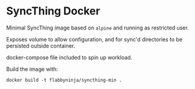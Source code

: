 # SyncThing Docker

Minimal SyncThing image based on `alpine` and running as restricted user.

Exposes volume to allow configuration, and for sync'd directories to be persisted outside container.

docker-compose file included to spin up workload.

Build the image with:

`docker build -t flabbyninja/syncthing-min .`